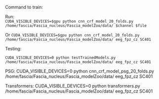 Command to train:

Run:  
`CUDA_VISIBLE_DEVICES=$gpu python cnn_crf_model_20_folds.py /home/fascia/Fascia_nucleus/Fascia_modelZoo/data/ $channel $file`

Or
`CUDA_VISIBLE_DEVICES=$gpu python cnn_crf_model_20_folds.py /home/fascia/Fascia_nucleus/Fascia_modelZoo/data/ eeg_fpz_cz SC401`


Testing:

`CUDA_VISIBLE_DEVICES=0 python testTrainedModels.py /home/fascia/Fascia_nucleus/Fascia_modelZoo/data/ eeg_fpz_cz SC401`

PSG:
CUDA_VISIBLE_DEVICES=0 python cnn_crf_model_psg_20_folds.py /home/fascia/Fascia_nucleus/Fascia_modelZoo/data/ eeg_fpz_cz SC401

Transformers:
CUDA_VISIBLE_DEVICES=0 python transformers.py /home/fascia/Fascia_nucleus/Fascia_modelZoo/data/ eeg_fpz_cz SC401